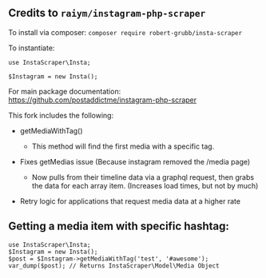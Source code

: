 ## Credits to `raiym/instagram-php-scraper`

To install via composer: `composer require robert-grubb/insta-scraper`

To instantiate:

```
use InstaScraper\Insta;

$Instagram = new Insta();
```

For main package documentation: https://github.com/postaddictme/instagram-php-scraper

This fork includes the following:

- getMediaWithTag()
    - This method will find the first media with a specific tag.

- Fixes getMedias issue (Because instagram removed the /media page)
    - Now pulls from their timeline data via a graphql request, then grabs the data for each array item. (Increases load times, but not by much)

- Retry logic for applications that request media data at a higher rate

## Getting a media item with specific hashtag:

```
use InstaScraper\Insta;
$Instagram = new Insta();
$post = $Instagram->getMediaWithTag('test', '#awesome');
var_dump($post); // Returns InstaScraper\Model\Media Object
```
